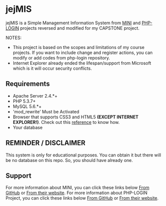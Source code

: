 # jejMIS

jejMIS is a Simple Management Information System
from [MINI](http://www.php-mini.com) and [PHP-LOGIN](http://www.php-login.net/) projects reversed and modified for my CAPSTONE project.

NOTES:
- This project is based on the scopes and limitations of my course projects. If you want to include change and register actions, you can modify or add codes from php-login repository.
- Internet Explorer already ended the lifespan/support from Microsoft which is it will occur security conflicts.

## Requirements

- Apache Server 2.4.*+
- PHP 5.3.7+
- MySQL 5.6.*+
- 'mod_rewrite' Must be Activated
- Browser that supports CSS3 and HTML5 **(EXCEPT INTERNET EXPLORER!)**. Check out this [reference](http://css3test.com/) to know how.
- Your database

## REMINDER / DISCLAIMER

This system is only for educational purposes. You can obtain it but there will be no database on this repo.
So, you should have already one.

## Support

For more information about MINI, you can click these links below
[From GitHub](https://www.github.com/panique/mini) or [From their website](http://www.php-mini.com/).
For more information about PHP-LOGIN Project, you can click these links below
[From GitHub](https://www.github.com/panique/huge) or [From their website](http://www.php-login.net/).